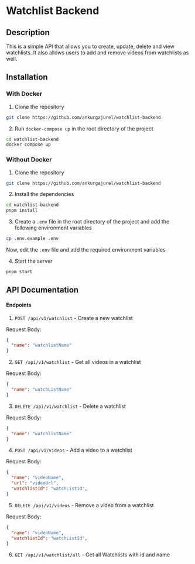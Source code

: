 # Watchlist Backend

## Description

This is a simple API that allows you to create, update, delete and view watchlists. It also allows users to add and remove videos from watchlists as well.

## Installation

### With Docker

1. Clone the repository

```bash
git clone https://github.com/ankurgajurel/watchlist-backend
```

2. Run `docker-compose up` in the root directory of the project

```bash
cd watchlist-backend
docker compose up
```

### Without Docker

1. Clone the repository

```bash
git clone https://github.com/ankurgajurel/watchlist-backend
```

2. Install the dependencies

```bash
cd watchlist-backend
pnpm install
```

3. Create a `.env` file in the root directory of the project and add the following environment variables

```bash
cp .env.example .env
```

Now, edit the `.env` file and add the required environment variables

4. Start the server

```bash
pnpm start
```

## API Documentation

#### Endpoints

1. `POST /api/v1/watchlist` - Create a new watchlist

Request Body:

```json
{
  "name": "watchlistName"
}
```

2.  `GET /api/v1/watchlist` - Get all videos in a watchlist

Request Body:

```json
{
  "name": "watchListName"
}
```

3. `DELETE /api/v1/watchlist` - Delete a watchlist

Request Body:

```json
{
  "name": "watchlistName"
}
```

4.  `POST /api/v1/videos` - Add a video to a watchlist

Request Body:

```json
{
  "name": "videoName",
  "url": "videoUrl",
  "watchlistId": "watchListId",
}
```

5. `DELETE /api/v1/videos` - Remove a video from a watchlist

Request Body:

```json
{
  "name": "videoName",
  "watchlistId": "watchListId",
}
```

6. `GET /api/v1/watchlist/all` - Get all Watchlists with id and name